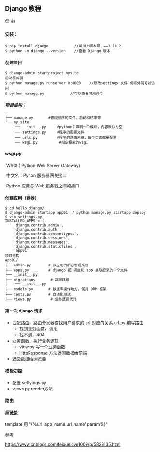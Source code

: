 ## Django 教程

 :smirk: :thumbsup: 

#### 安装：

```
$ pip install django            //可加上版本号，==1.10.2
$ python -m django --version    //查看 Django 版本
```

#### 创建项目

```
$ django-admin startproject mysite
启动服务器
$ python manage.py runserver 0:8000    //修改settings 文件 使得外网可以访问
$ python manage.py            //可以查看可用命令
```

##### 项目结构：

```
├── manage.py       #管理程序的文件、启动和结束等
└── my_site
    ├── __init__.py     #python中声明一个模块，内容默认为空
    ├── settings.py     #程序的配置文件
    ├── urls.py		    #程序的路由系统，每个页面都要配置
    └── wsgi.py          #指定框架的wsgi
```

##### wsgi.py

​	WSGI ( Python Web Server Gateway)

​	中文名：Pyhon 服务器网关接口

​	Python 应用与 Web 服务器之间的接口

#### 创建应用（容器）

```
$ cd hello_django/
$ django-admin startapp app01  / python manage.py startapp deploy
$ vim settings.py
INSTALLED_APPS = (
    'django.contrib.admin',
    'django.contrib.auth',
    'django.contrib.contenttypes',
    'django.contrib.sessions',
    'django.contrib.messages',
    'django.contrib.staticfiles',
    'app01'
项目结构    
app01/
├── admin.py		# 该应用的后台管理系统
├── apps.py			# django 把 项目和 app 关联起来的一个文件
├── __init__.py
├── migrations       # 数据移植
│   └── __init__.py
├── models.py	    # 数据库操作地方，使用 ORM 框架
├── tests.py		# 自动化测试
└── views.py	     # 业务逻辑代码
```

#### 第一次 django 请求

- 匹配路由，路由分发器查找用户请求的 url 对应的关系 url.py 编写路由
  - 找到业务函数，调用
  - 找不到，404
- 业务函数，执行业务逻辑
  - view.py 写一个业务函数
  - HttpResponse 方法返回数据给前端
- 返回数据给浏览器

####  模板初探

- 配置 settyings.py
- views.py render方法

#### 路由

#### 超链接

template 用 "{%url 'app_name:url_name' param%}"

参考

https://www.cnblogs.com/feixuelove1009/p/5823135.html
